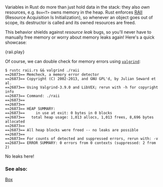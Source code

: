 Variables in Rust do more than just hold data in the stack: they also *own*
resources, e.g. `Box<T>` owns memory in the heap. Rust enforces [RAII][raii]
(Resource Acquisition Is Initialization), so whenever an object goes out of 
scope, its destructor is called and its owned resources are freed. 

This behavior shields against *resource leak* bugs, so you'll never have to 
manually free memory or worry about memory leaks again! Here's a quick showcase:

{raii.play}

Of course, we can double check for memory errors using [`valgrind`][valgrind]:

```
$ rustc raii.rs && valgrind ./raii
==26873== Memcheck, a memory error detector
==26873== Copyright (C) 2002-2013, and GNU GPL'd, by Julian Seward et al.
==26873== Using Valgrind-3.9.0 and LibVEX; rerun with -h for copyright info
==26873== Command: ./raii
==26873==
==26873==
==26873== HEAP SUMMARY:
==26873==     in use at exit: 0 bytes in 0 blocks
==26873==   total heap usage: 1,013 allocs, 1,013 frees, 8,696 bytes allocated
==26873==
==26873== All heap blocks were freed -- no leaks are possible
==26873==
==26873== For counts of detected and suppressed errors, rerun with: -v
==26873== ERROR SUMMARY: 0 errors from 0 contexts (suppressed: 2 from 2)
```

No leaks here!

### See also:

[Box][box]

[raii]: https://en.wikipedia.org/wiki/Resource_Acquisition_Is_Initialization
[box]: /std/box.html
[valgrind]: http://valgrind.org/info/